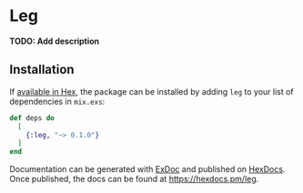 # Leg

**TODO: Add description**

## Installation

If [available in Hex](https://hex.pm/docs/publish), the package can be installed
by adding `leg` to your list of dependencies in `mix.exs`:

```elixir
def deps do
  [
    {:leg, "~> 0.1.0"}
  ]
end
```

Documentation can be generated with [ExDoc](https://github.com/elixir-lang/ex_doc)
and published on [HexDocs](https://hexdocs.pm). Once published, the docs can
be found at <https://hexdocs.pm/leg>.

